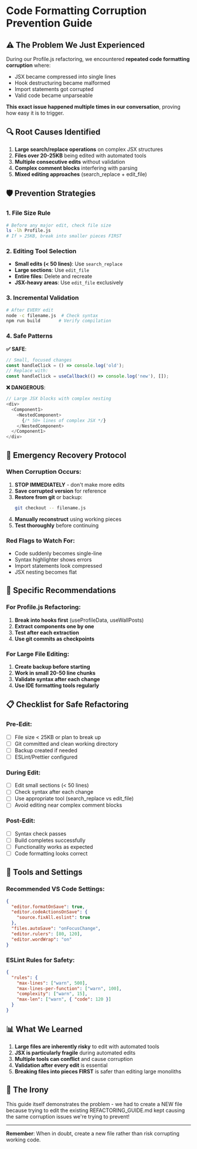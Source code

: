 # Code Formatting Corruption Prevention Guide

## ⚠️ The Problem We Just Experienced

During our Profile.js refactoring, we encountered **repeated code formatting corruption** where:
- JSX became compressed into single lines
- Hook destructuring became malformed
- Import statements got corrupted
- Valid code became unparseable

**This exact issue happened multiple times in our conversation**, proving how easy it is to trigger.

## 🔍 Root Causes Identified

1. **Large search/replace operations** on complex JSX structures
2. **Files over 20-25KB** being edited with automated tools
3. **Multiple consecutive edits** without validation
4. **Complex comment blocks** interfering with parsing
5. **Mixed editing approaches** (search_replace + edit_file)

## 🛡️ Prevention Strategies

### 1. File Size Rule
```bash
# Before any major edit, check file size
ls -lh Profile.js
# If > 25KB, break into smaller pieces FIRST
```

### 2. Editing Tool Selection
- **Small edits (< 50 lines)**: Use `search_replace`
- **Large sections**: Use `edit_file` 
- **Entire files**: Delete and recreate
- **JSX-heavy areas**: Use `edit_file` exclusively

### 3. Incremental Validation
```bash
# After EVERY edit
node -c filename.js  # Check syntax
npm run build       # Verify compilation
```

### 4. Safe Patterns

**✅ SAFE**:
```javascript
// Small, focused changes
const handleClick = () => console.log('old');
// Replace with:
const handleClick = useCallback(() => console.log('new'), []);
```

**❌ DANGEROUS**:
```javascript
// Large JSX blocks with complex nesting
<div>
  <Component1>
    <NestedComponent>
      {/* 50+ lines of complex JSX */}
    </NestedComponent>
  </Component1>
</div>
```

## 🚨 Emergency Recovery Protocol

### When Corruption Occurs:

1. **STOP IMMEDIATELY** - don't make more edits
2. **Save corrupted version** for reference
3. **Restore from git** or backup:
   ```bash
   git checkout -- filename.js
   ```
4. **Manually reconstruct** using working pieces
5. **Test thoroughly** before continuing

### Red Flags to Watch For:
- Code suddenly becomes single-line
- Syntax highlighter shows errors
- Import statements look compressed
- JSX nesting becomes flat

## 🎯 Specific Recommendations

### For Profile.js Refactoring:
1. **Break into hooks first** (useProfileData, useWallPosts)
2. **Extract components one by one** 
3. **Test after each extraction**
4. **Use git commits as checkpoints**

### For Large File Editing:
1. **Create backup before starting**
2. **Work in small 20-50 line chunks**
3. **Validate syntax after each change**
4. **Use IDE formatting tools regularly**

## 📋 Checklist for Safe Refactoring

### Pre-Edit:
- [ ] File size < 25KB or plan to break up
- [ ] Git committed and clean working directory
- [ ] Backup created if needed
- [ ] ESLint/Prettier configured

### During Edit:
- [ ] Edit small sections (< 50 lines)
- [ ] Check syntax after each change
- [ ] Use appropriate tool (search_replace vs edit_file)
- [ ] Avoid editing near complex comment blocks

### Post-Edit:
- [ ] Syntax check passes
- [ ] Build completes successfully  
- [ ] Functionality works as expected
- [ ] Code formatting looks correct

## 🔧 Tools and Settings

### Recommended VS Code Settings:
```json
{
  "editor.formatOnSave": true,
  "editor.codeActionsOnSave": {
    "source.fixAll.eslint": true
  },
  "files.autoSave": "onFocusChange",
  "editor.rulers": [80, 120],
  "editor.wordWrap": "on"
}
```

### ESLint Rules for Safety:
```json
{
  "rules": {
    "max-lines": ["warn", 500],
    "max-lines-per-function": ["warn", 100],
    "complexity": ["warn", 15],
    "max-len": ["warn", { "code": 120 }]
  }
}
```

## 📊 What We Learned

1. **Large files are inherently risky** to edit with automated tools
2. **JSX is particularly fragile** during automated edits
3. **Multiple tools can conflict** and cause corruption
4. **Validation after every edit** is essential
5. **Breaking files into pieces FIRST** is safer than editing large monoliths

## 🎪 The Irony

This guide itself demonstrates the problem - we had to create a NEW file because trying to edit the existing REFACTORING_GUIDE.md kept causing the same corruption issues we're trying to prevent!

---

**Remember**: When in doubt, create a new file rather than risk corrupting working code. 